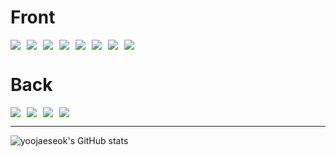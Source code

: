 # Front
<div style="display: flex; flex-wrap: wrap; gap: 10px;">
  <img src="https://img.shields.io/badge/HTML5-E34F26?style=for-the-badge&logo=HTML5&logoColor=white">
  <img src="https://img.shields.io/badge/css3-1572B6?style=for-the-badge&logo=css3&logoColor=white">
  <img src="https://img.shields.io/badge/javascript-F7DF1E?style=for-the-badge&logo=javaScript&logoColor=white">
  <img src="https://img.shields.io/badge/jquery-0769AD?style=for-the-badge&logo=javaScript&logoColor=white">
  <img src="https://img.shields.io/badge/react-61DAFB?style=for-the-badge&logo=react&logoColor=white">
  <img src="https://img.shields.io/badge/react-native-61DAFB?style=for-the-badge&logo=react&logoColor=white">
  <img src="https://img.shields.io/badge/typescript-3178C6?style=for-the-badge&logo=typeScript&logoColor=white">
  <img src="https://img.shields.io/badge/redux-764ABC?style=for-the-badge&logo=redux&logoColor=white">
</div>

# Back
<div style="display: flex; flex-wrap: wrap; gap: 10px;">
  <img src="https://img.shields.io/badge/spring-6DB33F?style=for-the-badge&logo=spring&logoColor=white">
  <img src="https://img.shields.io/badge/nodejs-5FA04E?style=for-the-badge&logo=nodejs&logoColor=white">
  <img src="https://img.shields.io/badge/nodemon-76D04B?style=for-the-badge&logo=nodemon&logoColor=white">
  <img src="https://img.shields.io/badge/express-000000?style=for-the-badge&logo=express&logoColor=white">
</div>

---

![yoojaeseok's GitHub stats](https://github-readme-stats.vercel.app/api?username=yoo94&show_icons=true&theme=radical)
